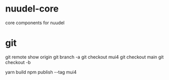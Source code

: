 # nuudel-core

core components for nuudel

# git

git remote show origin
git branch -a
git checkout mui4
git checkout main
git checkout -b <newbranch>

yarn build
npm publish --tag mui4
